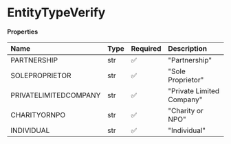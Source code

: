 # EntityTypeVerify

**Properties**

| Name                  | Type | Required | Description               |
| :-------------------- | :--- | :------- | :------------------------ |
| PARTNERSHIP           | str  | ✅       | "Partnership"             |
| SOLEPROPRIETOR        | str  | ✅       | "Sole Proprietor"         |
| PRIVATELIMITEDCOMPANY | str  | ✅       | "Private Limited Company" |
| CHARITYORNPO          | str  | ✅       | "Charity or NPO"          |
| INDIVIDUAL            | str  | ✅       | "Individual"              |
